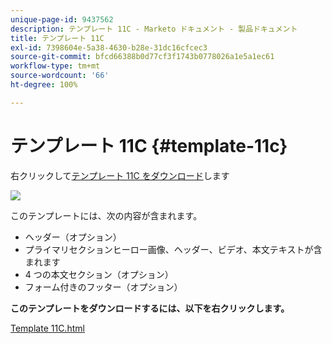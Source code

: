 ```yaml
---
unique-page-id: 9437562
description: テンプレート 11C - Marketo ドキュメント - 製品ドキュメント
title: テンプレート 11C
exl-id: 7398604e-5a38-4630-b28e-31dc16cfcec3
source-git-commit: bfcd66388b0d77cf3f1743b0778026a1e5a1ec61
workflow-type: tm+mt
source-wordcount: '66'
ht-degree: 100%

---
```


# テンプレート 11C {#template-11c}

右クリックして[テンプレート 11C をダウンロード](https://experienceleague.adobe.com/landing/marketo/lp-templates/template-11c.html)します

![](assets/image2015-8-4-14-3a3-3a44.png)

このテンプレートには、次の内容が含まれます。

* ヘッダー（オプション）
* プライマリセクションヒーロー画像、ヘッダー、ビデオ、本文テキストが含まれます
* 4 つの本文セクション（オプション）
* フォーム付きのフッター（オプション）

**このテンプレートをダウンロードするには、以下を右クリックします。**

[Template 11C.html](https://experienceleague.adobe.com/landing/marketo/lp-templates/template-11c.html)
